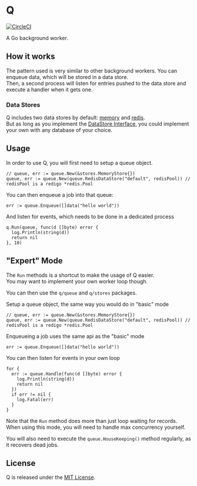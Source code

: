 # Q

[![CircleCI](https://circleci.com/gh/dmathieu/q/tree/master.svg?style=svg)](https://circleci.com/gh/dmathieu/q/tree/master)

A Go background worker.

## How it works

The pattern used is very similar to other background workers. You can enqueue data, which will be stored in a data store.  
Then, a second process will listen for entries pushed to the data store and execute a handler when it gets one.

### Data Stores

Q includes two data stores by default: [memory](stores/memory.go) and [redis](stores/redis.go).  
But as long as you implement the [DataStore Interface](stores/main.go), you could implement your own with any database of your choice.

## Usage

In order to use Q, you will first need to setup a queue object.

```golang
// queue, err := queue.New(&stores.MemoryStore{})
queue, err := queue.New(queue.RedisDataStore("default", redisPool)) // redisPool is a redigo *redis.Pool
```

You can then enqueue a job into that queue:

```golang
err := queue.Enqueue([]data("hello world"))
```

And listen for events, which needs to be done in a dedicated process

```golang
q.Run(queue, func(d []byte) error {
  log.Println(string(d))
  return nil
}, 10)
```

## "Expert" Mode

The `Run` methods is a shortcut to make the usage of Q easier.  
You may want to implement your own worker loop though.

You can then use the `q/queue` and `q/stores` packages.

Setup a queue object, the same way you would do in "basic" mode

```golang
// queue, err := queue.New(&stores.MemoryStore{})
queue, err := queue.New(queue.RedisDataStore("default", redisPool)) // redisPool is a redigo *redis.Pool
```

Enqueueing a job uses the same api as the "basic" mode

```golang
err := queue.Enqueue([]data("hello world"))
```

You can then listen for events in your own loop

```golang
for {
  err := queue.Handle(func(d []byte) error {
    log.Println(string(d))
    return nil
  })
  if err != nil {
    log.Fatal(err)
  }
}
```

Note that the `Run` method does more than just loop waiting for records.
When using this mode, you will need to handle max concurrency yourself.

You will also need to execute the `queue.HouseKeeping()` method regularly, as it recovers dead jobs.

## License

Q is released under the [MIT License](http://www.opensource.org/licenses/MIT).
